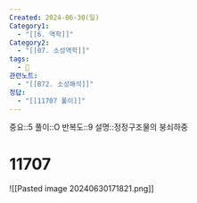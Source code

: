 ```yaml
---
Created: 2024-06-30(일)
Category1:
  - "[[6. 역학]]"
Category2:
  - "[[07. 소성역학]]"
tags:
  - 🧮
관련노트:
  - "[[B72. 소성해석]]"
정답:
  - "[[11707 풀이]]"
---
```

중요::5
풀이::O
반복도::9
설명::정정구조물의 붕쇠하중
#  11707
![[Pasted image 20240630171821.png]]
